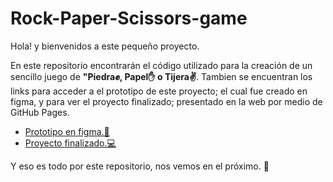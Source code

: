 # Rock-Paper-Scissors-game

Hola! y bienvenidos a este pequeño proyecto. 

En este repositorio encontrarán el código utilizado para la creación de un sencillo juego de **"Piedra✊, Papel✋ o Tijera✌️**. Tambien se encuentran los links para acceder a el prototipo de este proyecto; el cual fue creado en figma, y para ver el proyecto finalizado; presentado en la web por medio de GitHub Pages.

-	[Prototipo en figma.📱](https://www.figma.com/proto/OWTKdoEf624pk4HoLdrx9q/Games?page-id=101%3A3&node-id=139%3A150&viewport=721%2C292%2C0.35&scaling=scale-down&starting-point-node-id=155%3A110&show-proto-sidebar=1 "Prototipo en figma.")
-	[Proyecto finalizado.💻](https://jandresch.github.io/Rock-Paper-Scissors-game/ "Proyecto finalizado.")

Y eso es todo por este repositorio, nos vemos en el próximo. 🖖